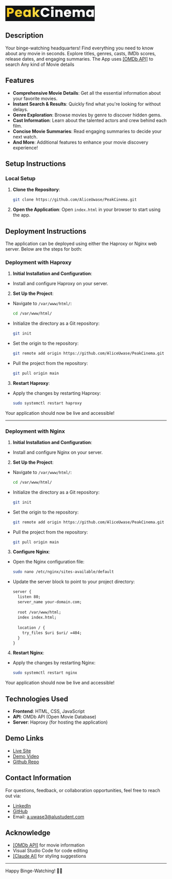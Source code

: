![PeakCinema Logo](logo.png)

## Description
Your binge-watching headquarters! Find everything you need to know about any movie in seconds. Explore titles, genres, casts, IMDb scores, release dates, and engaging summaries. The App uses [\[OMDb API\]](https://www.omdbapi.com/) to search Any kind of Movie details
## Features
- **Comprehensive Movie Details**: Get all the essential information about your favorite movies.
- **Instant Search & Results**: Quickly find what you're looking for without delays.
- **Genre Exploration**: Browse movies by genre to discover hidden gems.
- **Cast Information**: Learn about the talented actors and crew behind each film.
- **Concise Movie Summaries**: Read engaging summaries to decide your next watch.
- **And More**: Additional features to enhance your movie discovery experience!

## Setup Instructions
### Local Setup
1. **Clone the Repository**:
    ```bash
    git clone https://github.com/AliceUwase/PeakCinema.git
    ```
2. **Open the Application**:
    Open `index.html` in your browser to start using the app.

## Deployment Instructions

The application can be deployed using either the Haproxy or Nginx web server. Below are the steps for both:

### Deployment with Haproxy

1. **Initial Installation and Configuration**:
  - Install and configure Haproxy on your server.

2. **Set Up the Project**:
  - Navigate to `/var/www/html/`:
    ```bash
    cd /var/www/html/
    ```
  - Initialize the directory as a Git repository:
    ```bash
    git init
    ```
  - Set the origin to the repository:
    ```bash
    git remote add origin https://github.com/AliceUwase/PeakCinema.git
    ```
  - Pull the project from the repository:
    ```bash
    git pull origin main
    ```

3. **Restart Haproxy**:
  - Apply the changes by restarting Haproxy:
    ```bash
    sudo systemctl restart haproxy
    ```

Your application should now be live and accessible!

---

### Deployment with Nginx

1. **Initial Installation and Configuration**:
  - Install and configure Nginx on your server.

2. **Set Up the Project**:
  - Navigate to `/var/www/html/`:
    ```bash
    cd /var/www/html/
    ```
  - Initialize the directory as a Git repository:
    ```bash
    git init
    ```
  - Set the origin to the repository:
    ```bash
    git remote add origin https://github.com/AliceUwase/PeakCinema.git
    ```
  - Pull the project from the repository:
    ```bash
    git pull origin main
    ```

3. **Configure Nginx**:
  - Open the Nginx configuration file:
    ```bash
    sudo nano /etc/nginx/sites-available/default
    ```
  - Update the server block to point to your project directory:
    ```nginx
    server {
      listen 80;
      server_name your-domain.com;

      root /var/www/html;
      index index.html;

      location / {
        try_files $uri $uri/ =404;
      }
    }
    ```

4. **Restart Nginx**:
  - Apply the changes by restarting Nginx:
    ```bash
    sudo systemctl restart nginx
    ```

Your application should now be live and accessible!

## Technologies Used
- **Frontend**: HTML, CSS, JavaScript
- **API**: OMDb API (Open Movie Database)
- **Server**: Haproxy (for hosting the application)

## Demo Links
- [Live Site](http://aliceuwase.tech/) 
- [Demo Video](https://youtu.be/2EsL2S24z7I?si=ngmfE37HzSR8FHXu)
- [Github Repo](https://github.com/AliceUwase/PeakCinema.git)

## Contact Information
For questions, feedback, or collaboration opportunities, feel free to reach out via:
- [LinkedIn](www.linkedin.com/in/alice-uwase-359334292)
- [GitHub](https://github.com/AliceUwase)
- Email: a.uwase3@alustudent.com

## Acknowledge
- [\[OMDb API\]](https://www.omdbapi.com/) for movie information
- Visual Studio Code for code editing
- [\[Claude AI\]](https://claude.ai/) for styling suggestions

---

Happy Binge-Watching! 🎥🍿